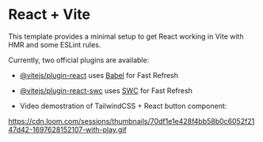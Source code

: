 # React + Vite

This template provides a minimal setup to get React working in Vite with HMR and some ESLint rules.

Currently, two official plugins are available:

- [@vitejs/plugin-react](https://github.com/vitejs/vite-plugin-react/blob/main/packages/plugin-react/README.md) uses [Babel](https://babeljs.io/) for Fast Refresh
- [@vitejs/plugin-react-swc](https://github.com/vitejs/vite-plugin-react-swc) uses [SWC](https://swc.rs/) for Fast Refresh

- Video demostration of TailwindCSS + React button component:

https://cdn.loom.com/sessions/thumbnails/70df1e1e428f4bb58b0c6052f2147d42-1697628152107-with-play.gif
